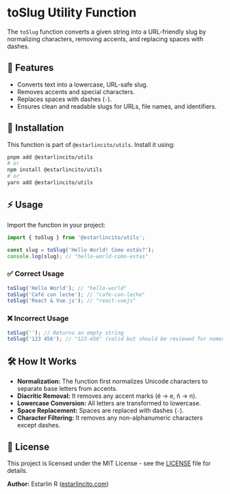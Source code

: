 # toSlug Utility Function

The `toSlug` function converts a given string into a URL-friendly slug by normalizing characters, removing accents, and replacing spaces with dashes.

## 📌 Features

- Converts text into a lowercase, URL-safe slug.
- Removes accents and special characters.
- Replaces spaces with dashes (`-`).
- Ensures clean and readable slugs for URLs, file names, and identifiers.

## 🚀 Installation

This function is part of `@estarlincito/utils`. Install it using:

```bash
pnpm add @estarlincito/utils
# or
npm install @estarlincito/utils
# or
yarn add @estarlincito/utils
```

## ⚡ Usage

Import the function in your project:

```ts
import { toSlug } from '@estarlincito/utils';

const slug = toSlug('Hello World! Cómo estás?');
console.log(slug); // "hello-world-como-estas"
```

### ✅ Correct Usage

```ts
toSlug('Hello World'); // "hello-world"
toSlug('Café con leche'); // "cafe-con-leche"
toSlug('React & Vue.js'); // "react-vuejs"
```

### ❌ Incorrect Usage

```ts
toSlug(''); // Returns an empty string
toSlug('123 456'); // "123-456" (valid but should be reviewed for numeric slugs)
```

## 🛠 How It Works

- **Normalization:** The function first normalizes Unicode characters to separate base letters from accents.
- **Diacritic Removal:** It removes any accent marks (é → e, ñ → n).
- **Lowercase Conversion:** All letters are transformed to lowercase.
- **Space Replacement:** Spaces are replaced with dashes (`-`).
- **Character Filtering:** It removes any non-alphanumeric characters except dashes.

## 📝 License

This project is licensed under the MIT License - see the [LICENSE](../LICENSE) file for details.

**Author:** Estarlin R ([estarlincito.com](https://estarlincito.com))
